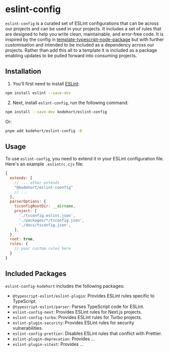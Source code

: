 # eslint-config

`eslint-config` is a curated set of ESLint configurations that can be
across our projects and can be used in your projects. It includes a set of
rules that are designed to help you write clean, maintainable, and error-free code.
It is inspired by the config in [template-typescript-node-package](https://github.com/JoshuaKGoldberg/template-typescript-node-package)
but with further customisation and intended to be included as a dependency across
our projects. Rather than add this all to a template it is included as a package
enabling updates to be pulled forward into consuming projects.

## Installation

1. You'll first need to install [ESLint](https://eslint.org/):

```sh
npm install eslint --save-dev
```

2. Next, install `eslint-config`, run the following command:

```sh
npm install --save-dev kodehort/eslint-config
```

Or:

```sh
pnpm add kodehort/eslint-config -D
```

## Usage

To use `eslint-config`, you need to extend it in your ESLint
configuration file. Here's an example `.eslintrc.cjs` file:

```javascript
{
  extends: [
    // ... other extends
    "@kodehort/eslint-coonfig"
    // ...
  ],
  parserOptions: {
    tsconfigRootDir: __dirname,
    project: [
      './tsconfig.eslint.json',
      './packages/*/tsconfig.json',
      './docs/tsconfig.json',
    ],
  },
  root: true,
  rules: {
    // your custom rules here
  }
}
```

## Included Packages

`eslint-config-kodehort` includes the following packages:

- `@typescript-eslint/eslint-plugin`: Provides ESLint rules specific to TypeScript.
- `@typescript-eslint/parser`: Parses TypeScript code for ESLint.
- `eslint-config-next`: Provides ESLint rules for Next.js projects.
- `eslint-config-turbo`: Provides ESLint rules for Turbo projects.
- `eslint-plugin-security`: Provides ESLint rules for security vulnerabilities.
- `eslint-config-prettier`: Disables ESLint rules that conflict with Prettier.
- `eslint-plugin-deprecation`: Provides ...
- `eslint-plugin-vitest`: Provides ...

